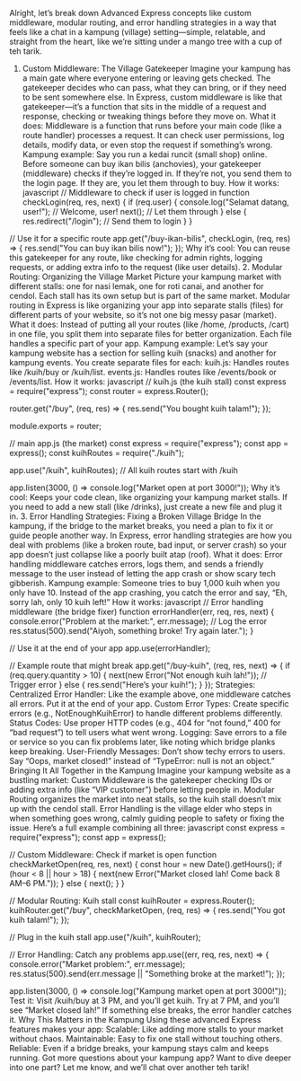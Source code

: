 Alright, let’s break down Advanced Express concepts like custom middleware, modular routing, and error handling strategies in a way that feels like a chat in a kampung (village) setting—simple, relatable, and straight from the heart, like we’re sitting under a mango tree with a cup of teh tarik.
1. Custom Middleware: The Village Gatekeeper
Imagine your kampung has a main gate where everyone entering or leaving gets checked. The gatekeeper decides who can pass, what they can bring, or if they need to be sent somewhere else. In Express, custom middleware is like that gatekeeper—it’s a function that sits in the middle of a request and response, checking or tweaking things before they move on.
What it does: Middleware is a function that runs before your main code (like a route handler) processes a request. It can check user permissions, log details, modify data, or even stop the request if something’s wrong.
Kampung example: Say you run a kedai runcit (small shop) online. Before someone can buy ikan bilis (anchovies), your gatekeeper (middleware) checks if they’re logged in. If they’re not, you send them to the login page. If they are, you let them through to buy.
How it works:
javascript
// Middleware to check if user is logged in
function checkLogin(req, res, next) {
  if (req.user) {
    console.log("Selamat datang, user!"); // Welcome, user!
    next(); // Let them through
  } else {
    res.redirect("/login"); // Send them to login
  }
}

// Use it for a specific route
app.get("/buy-ikan-bilis", checkLogin, (req, res) => {
  res.send("You can buy ikan bilis now!");
});
Why it’s cool: You can reuse this gatekeeper for any route, like checking for admin rights, logging requests, or adding extra info to the request (like user details).
2. Modular Routing: Organizing the Village Market
Picture your kampung market with different stalls: one for nasi lemak, one for roti canai, and another for cendol. Each stall has its own setup but is part of the same market. Modular routing in Express is like organizing your app into separate stalls (files) for different parts of your website, so it’s not one big messy pasar (market).
What it does: Instead of putting all your routes (like /home, /products, /cart) in one file, you split them into separate files for better organization. Each file handles a specific part of your app.
Kampung example: Let’s say your kampung website has a section for selling kuih (snacks) and another for kampung events. You create separate files for each:
kuih.js: Handles routes like /kuih/buy or /kuih/list.
events.js: Handles routes like /events/book or /events/list.
How it works:
javascript
// kuih.js (the kuih stall)
const express = require("express");
const router = express.Router();

router.get("/buy", (req, res) => {
  res.send("You bought kuih talam!");
});

module.exports = router;

// main app.js (the market)
const express = require("express");
const app = express();
const kuihRoutes = require("./kuih");

app.use("/kuih", kuihRoutes); // All kuih routes start with /kuih

app.listen(3000, () => console.log("Market open at port 3000!"));
Why it’s cool: Keeps your code clean, like organizing your kampung market stalls. If you need to add a new stall (like /drinks), just create a new file and plug it in.
3. Error Handling Strategies: Fixing a Broken Village Bridge
In the kampung, if the bridge to the market breaks, you need a plan to fix it or guide people another way. In Express, error handling strategies are how you deal with problems (like a broken route, bad input, or server crash) so your app doesn’t just collapse like a poorly built atap (roof).
What it does: Error handling middleware catches errors, logs them, and sends a friendly message to the user instead of letting the app crash or show scary tech gibberish.
Kampung example: Someone tries to buy 1,000 kuih when you only have 10. Instead of the app crashing, you catch the error and say, “Eh, sorry lah, only 10 kuih left!”
How it works:
javascript
// Error handling middleware (the bridge fixer)
function errorHandler(err, req, res, next) {
  console.error("Problem at the market:", err.message); // Log the error
  res.status(500).send("Aiyoh, something broke! Try again later.");
}

// Use it at the end of your app
app.use(errorHandler);

// Example route that might break
app.get("/buy-kuih", (req, res, next) => {
  if (req.query.quantity > 10) {
    next(new Error("Not enough kuih lah!")); // Trigger error
  } else {
    res.send("Here’s your kuih!");
  }
});
Strategies:
Centralized Error Handler: Like the example above, one middleware catches all errors. Put it at the end of your app.
Custom Error Types: Create specific errors (e.g., NotEnoughKuihError) to handle different problems differently.
Status Codes: Use proper HTTP codes (e.g., 404 for “not found,” 400 for “bad request”) to tell users what went wrong.
Logging: Save errors to a file or service so you can fix problems later, like noting which bridge planks keep breaking.
User-Friendly Messages: Don’t show techy errors to users. Say “Oops, market closed!” instead of “TypeError: null is not an object.”
Bringing It All Together in the Kampung
Imagine your kampung website as a bustling market:
Custom Middleware is the gatekeeper checking IDs or adding extra info (like “VIP customer”) before letting people in.
Modular Routing organizes the market into neat stalls, so the kuih stall doesn’t mix up with the cendol stall.
Error Handling is the village elder who steps in when something goes wrong, calmly guiding people to safety or fixing the issue.
Here’s a full example combining all three:
javascript
const express = require("express");
const app = express();

// Custom Middleware: Check if market is open
function checkMarketOpen(req, res, next) {
  const hour = new Date().getHours();
  if (hour < 8 || hour > 18) {
    next(new Error("Market closed lah! Come back 8 AM–6 PM."));
  } else {
    next();
  }
}

// Modular Routing: Kuih stall
const kuihRouter = express.Router();
kuihRouter.get("/buy", checkMarketOpen, (req, res) => {
  res.send("You got kuih talam!");
});

// Plug in the kuih stall
app.use("/kuih", kuihRouter);

// Error Handling: Catch any problems
app.use((err, req, res, next) => {
  console.error("Market problem:", err.message);
  res.status(500).send(err.message || "Something broke at the market!");
});

app.listen(3000, () => console.log("Kampung market open at port 3000!"));
Test it: Visit /kuih/buy at 3 PM, and you’ll get kuih. Try at 7 PM, and you’ll see “Market closed lah!” If something else breaks, the error handler catches it.
Why This Matters in the Kampung
Using these advanced Express features makes your app:
Scalable: Like adding more stalls to your market without chaos.
Maintainable: Easy to fix one stall without touching others.
Reliable: Even if a bridge breaks, your kampung stays calm and keeps running.
Got more questions about your kampung app? Want to dive deeper into one part? Let me know, and we’ll chat over another teh tarik!
